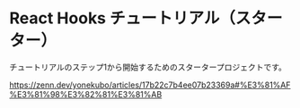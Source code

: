 # React Hooks チュートリアル（スターター）
チュートリアルのステップ1から開始するためのスタータープロジェクトです。

https://zenn.dev/yonekubo/articles/17b22c7b4ee07b23369a#%E3%81%AF%E3%81%98%E3%82%81%E3%81%AB